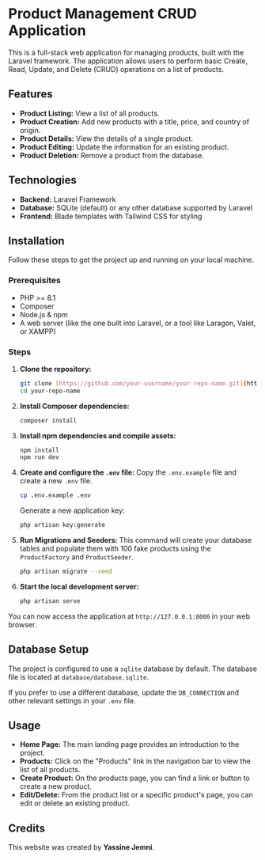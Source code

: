 # Product Management CRUD Application

This is a full-stack web application for managing products, built with the Laravel framework. The application allows users to perform basic Create, Read, Update, and Delete (CRUD) operations on a list of products.

## Features

- **Product Listing:** View a list of all products.
- **Product Creation:** Add new products with a title, price, and country of origin.
- **Product Details:** View the details of a single product.
- **Product Editing:** Update the information for an existing product.
- **Product Deletion:** Remove a product from the database.

## Technologies

-   **Backend:** Laravel Framework
-   **Database:** SQLite (default) or any other database supported by Laravel
-   **Frontend:** Blade templates with Tailwind CSS for styling

## Installation

Follow these steps to get the project up and running on your local machine.

### Prerequisites

-   PHP >= 8.1
-   Composer
-   Node.js & npm
-   A web server (like the one built into Laravel, or a tool like Laragon, Valet, or XAMPP)

### Steps

1.  **Clone the repository:**
    ```bash
    git clone [https://github.com/your-username/your-repo-name.git](https://github.com/your-username/your-repo-name.git)
    cd your-repo-name
    ```

2.  **Install Composer dependencies:**
    ```bash
    composer install
    ```

3.  **Install npm dependencies and compile assets:**
    ```bash
    npm install
    npm run dev
    ```

4.  **Create and configure the `.env` file:**
    Copy the `.env.example` file and create a new `.env` file.
    ```bash
    cp .env.example .env
    ```
    Generate a new application key:
    ```bash
    php artisan key:generate
    ```

5.  **Run Migrations and Seeders:**
    This command will create your database tables and populate them with 100 fake products using the `ProductFactory` and `ProductSeeder`.
    ```bash
    php artisan migrate --seed
    ```

6.  **Start the local development server:**
    ```bash
    php artisan serve
    ```

You can now access the application at `http://127.0.0.1:8000` in your web browser.

## Database Setup

The project is configured to use a `sqlite` database by default. The database file is located at `database/database.sqlite`.

If you prefer to use a different database, update the `DB_CONNECTION` and other relevant settings in your `.env` file.

## Usage

-   **Home Page:** The main landing page provides an introduction to the project.
-   **Products:** Click on the "Products" link in the navigation bar to view the list of all products.
-   **Create Product:** On the products page, you can find a link or button to create a new product.
-   **Edit/Delete:** From the product list or a specific product's page, you can edit or delete an existing product.

## Credits

This website was created by **Yassine Jemni**.
